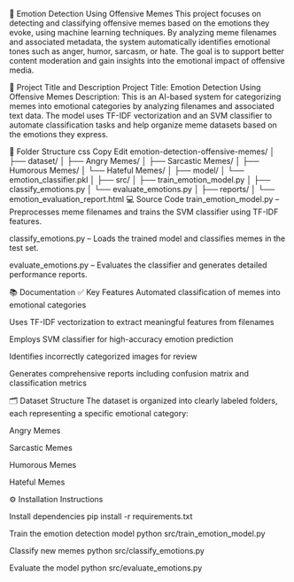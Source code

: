 🎯 Emotion Detection Using Offensive Memes
This project focuses on detecting and classifying offensive memes based on the emotions they evoke, using machine learning techniques. By analyzing meme filenames and associated metadata, the system automatically identifies emotional tones such as anger, humor, sarcasm, or hate. The goal is to support better content moderation and gain insights into the emotional impact of offensive media.

📝 Project Title and Description
Project Title: Emotion Detection Using Offensive Memes
Description: This is an AI-based system for categorizing memes into emotional categories by analyzing filenames and associated text data. The model uses TF-IDF vectorization and an SVM classifier to automate classification tasks and help organize meme datasets based on the emotions they express.

📁 Folder Structure
css
Copy
Edit
emotion-detection-offensive-memes/
│
├── dataset/
│   ├── Angry Memes/
│   ├── Sarcastic Memes/
│   ├── Humorous Memes/
│   └── Hateful Memes/
│
├── model/
│   └── emotion_classifier.pkl
│
├── src/
│   ├── train_emotion_model.py
│   ├── classify_emotions.py
│   └── evaluate_emotions.py
│
├── reports/
│   └── emotion_evaluation_report.html
💻 Source Code
train_emotion_model.py – Preprocesses meme filenames and trains the SVM classifier using TF-IDF features.

classify_emotions.py – Loads the trained model and classifies memes in the test set.

evaluate_emotions.py – Evaluates the classifier and generates detailed performance reports.

📚 Documentation
✅ Key Features
Automated classification of memes into emotional categories

Uses TF-IDF vectorization to extract meaningful features from filenames

Employs SVM classifier for high-accuracy emotion prediction

Identifies incorrectly categorized images for review

Generates comprehensive reports including confusion matrix and classification metrics

🗂️ Dataset Structure
The dataset is organized into clearly labeled folders, each representing a specific emotional category:

Angry Memes

Sarcastic Memes

Humorous Memes

Hateful Memes

⚙️ Installation Instructions

Install dependencies
pip install -r requirements.txt

Train the emotion detection model
python src/train_emotion_model.py

Classify new memes
python src/classify_emotions.py

Evaluate the model
python src/evaluate_emotions.py




